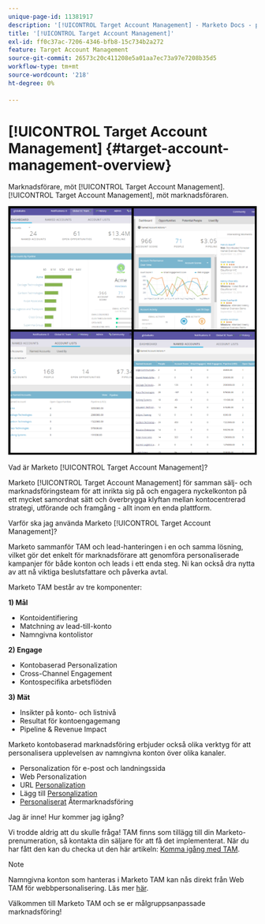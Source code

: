 ```yaml
---
unique-page-id: 11381917
description: '[!UICONTROL Target Account Management] - Marketo Docs - produktdokumentation'
title: '[!UICONTROL Target Account Management]'
exl-id: ff0c37ac-7206-4346-bfb8-15c734b2a272
feature: Target Account Management
source-git-commit: 26573c20c411208e5a01aa7ec73a97e7208b35d5
workflow-type: tm+mt
source-wordcount: '218'
ht-degree: 0%

---
```


# [!UICONTROL Target Account Management] {#target-account-management-overview}

Marknadsförare, möt [!UICONTROL Target Account Management]. [!UICONTROL Target Account Management], möt marknadsföraren.

![](assets/photo-collage.png)

Vad är Marketo [!UICONTROL Target Account Management]?

Marketo [!UICONTROL Target Account Management] för samman sälj- och marknadsföringsteam för att inrikta sig på och engagera nyckelkonton på ett mycket samordnat sätt och överbrygga klyftan mellan kontocentrerad strategi, utförande och framgång - allt inom en enda plattform.

Varför ska jag använda Marketo [!UICONTROL Target Account Management]?

Marketo sammanför TAM och lead-hanteringen i en och samma lösning, vilket gör det enkelt för marknadsförare att genomföra personaliserade kampanjer för både konton och leads i ett enda steg. Ni kan också dra nytta av att nå viktiga beslutsfattare och påverka avtal.

Marketo TAM består av tre komponenter:

**1) Mål**

* Kontoidentifiering
* Matchning av lead-till-konto
* Namngivna kontolistor

**2) Engage**

* Kontobaserad Personalization
* Cross-Channel Engagement
* Kontospecifika arbetsflöden

**3) Mät**

* Insikter på konto- och listnivå
* Resultat för kontoengagemang
* Pipeline &amp; Revenue Impact

Marketo kontobaserad marknadsföring erbjuder också olika verktyg för att personalisera upplevelsen av namngivna konton över olika kanaler.

* Personalization för e-post och landningssida
* Web Personalization
* URL [Personalization](/help/marketo/product-docs/demand-generation/landing-pages/personalizing-landing-pages/enable-personalized-urls-for-your-account.md)
* Lägg till [Personalization](/help/marketo/product-docs/demand-generation/facebook/create-a-custom-audience-in-facebook.md)
* [Personaliserat](/help/marketo/product-docs/web-personalization/website-retargeting/retargeting-with-web-personalization-data.md) Återmarknadsföring

Jag är inne! Hur kommer jag igång?

Vi trodde aldrig att du skulle fråga! TAM finns som tillägg till din Marketo-prenumeration, så kontakta din säljare för att få det implementerat. När du har fått den kan du checka ut den här artikeln: [Komma igång med TAM](/help/marketo/product-docs/target-account-management/setup-tam/getting-started-with-tam.md).

>[!NOTE]
>
>Namngivna konton som hanteras i Marketo TAM kan nås direkt från Web TAM för webbpersonalisering. Läs mer [här](/help/marketo/product-docs/web-personalization/account-based-web-marketing/account-based-web-marketing-with-tam.md).

Välkommen till Marketo TAM och se er målgruppsanpassade marknadsföring!
